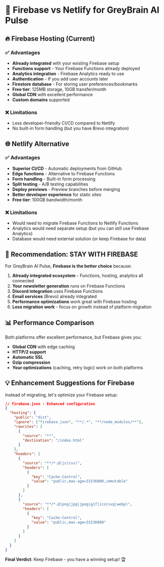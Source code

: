 # 🚀 Firebase vs Netlify for GreyBrain AI Pulse

## 🔥 **Firebase Hosting (Current)**
### ✅ **Advantages**
- **Already integrated** with your existing Firebase setup
- **Functions support** - Your Firebase Functions already deployed
- **Analytics integration** - Firebase Analytics ready to use
- **Authentication** - If you add user accounts later
- **Firestore database** - For storing user preferences/bookmarks
- **Free tier**: 125MB storage, 10GB transfer/month
- **Global CDN** with excellent performance
- **Custom domains** supported

### ❌ **Limitations**
- Less developer-friendly CI/CD compared to Netlify
- No built-in form handling (but you have Brevo integration)

## 🌐 **Netlify Alternative**
### ✅ **Advantages**
- **Superior CI/CD** - Automatic deployments from GitHub
- **Edge functions** - Alternative to Firebase Functions
- **Form handling** - Built-in form processing
- **Split testing** - A/B testing capabilities
- **Deploy previews** - Preview branches before merging
- **Better developer experience** for static sites
- **Free tier**: 100GB bandwidth/month

### ❌ **Limitations**
- Would need to migrate Firebase Functions to Netlify Functions
- Analytics would need separate setup (but you can still use Firebase Analytics)
- Database would need external solution (or keep Firebase for data)

## 🎯 **Recommendation: STAY WITH FIREBASE**

For GreyBrain AI Pulse, **Firebase is the better choice** because:

1. **Already integrated ecosystem** - Functions, hosting, analytics all connected
2. **Your newsletter generation** runs on Firebase Functions
3. **Discord integration** uses Firebase Functions
4. **Email services** (Brevo) already integrated
5. **Performance optimizations** work great with Firebase hosting
6. **Less migration work** - focus on growth instead of platform migration

## 📊 **Performance Comparison**
Both platforms offer excellent performance, but Firebase gives you:
- **Global CDN** with edge caching
- **HTTP/2 support** 
- **Automatic SSL** 
- **Gzip compression** 
- **Your optimizations** (caching, retry logic) work on both platforms

## 💡 **Enhancement Suggestions for Firebase**
Instead of migrating, let's optimize your Firebase setup:

```json
// firebase.json - Enhanced configuration
{
  "hosting": {
    "public": "dist",
    "ignore": ["firebase.json", "**/.*", "**/node_modules/**"],
    "rewrites": [
      {
        "source": "**",
        "destination": "/index.html"
      }
    ],
    "headers": [
      {
        "source": "**/*.@(js|css)",
        "headers": [
          {
            "key": "Cache-Control",
            "value": "public,max-age=31536000,immutable"
          }
        ]
      },
      {
        "source": "**/*.@(png|jpg|jpeg|gif|ico|svg|webp)",
        "headers": [
          {
            "key": "Cache-Control",
            "value": "public,max-age=31536000"
          }
        ]
      }
    ]
  }
}
```

**Final Verdict**: Keep Firebase - you have a winning setup! 🏆
